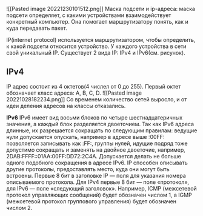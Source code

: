 
![[Pasted image 20221230101512.png]]
Маска подсети и ip-адреса: маска подсети определяет, с какими устройствами взаимодействует конкретный компьютер. Она помогает маршрутизатору понять, как и куда передавать пакет.

IP(internet protocol) используется маршрутизатором, чтобы определить, к какой подсети относится устройство. У каждого устройства в сети свой уникальный IP. Существует 2 вида IP: IPv4 и IPv6(см. рисунок).
## IPv4

IP адрес состоит из 4 октетов(4 числел от 0 до 255). Первый октет обозначает класс адреса: A, B, C, D.
![[Pasted image 20221028182234.png]]
Со временем количество сетей выросло, и от идеи деления адресов на классы отказались.

**IPv6**
IPv6 имеет вид восьми блоков по четыре шестнадцатеричных значения, а каждый блок разделяется двоеточием. Так как IPv6 адреса длинные, их разрешается сокращать по следующим правилам: ведущие нули допускается опускать, например в адресе выше :00FF: позволяется записывать как :FF:, группы нулей, идущие подряд тоже допустимо сокращать и заменять на двойное двоеточие, например, 2DAB:FFFF::01AA:00FF:DD72:2C4A. Допускается делать не больше одного подобного сокращения в адресе IPv6.
IP способен описывать другие протоколы, предоставлять место, куда они могут быть встроены. Первые 8 бит в заголовке IP — поля для указания номера описываемого протокола. Для IPv4 первые 8 бит — поле «протокол», для IPv6 — поле «следующий заголовок». Например, ICMP (межсетевой протокол управляющих сообщений) будет обозначен числом 1, а IGMP (межсетевой протокол группового управления) будет обозначен числом 2.